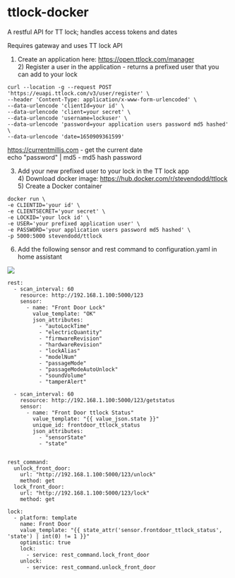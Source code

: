# ttlock-docker

A restful API for TT lock; handles access tokens and dates

Requires gateway and uses TT lock API 

1) Create an application here: <a href="https://open.ttlock.com/manager">https://open.ttlock.com/manager</a>
<br>2) Register a user in the application - returns a prefixed user that you can add to your lock

```
curl --location -g --request POST 'https://euapi.ttlock.com/v3/user/register' \
--header 'Content-Type: application/x-www-form-urlencoded' \
--data-urlencode 'clientId=your id' \
--data-urlencode 'client=your secret' \
--data-urlencode 'username=lockuser' \
--data-urlencode 'password=your application users password md5 hashed' \
--data-urlencode 'date=1650909361599'
```

<a href="https://currentmillis.com">https://currentmillis.com</a> - get the current date
<br>echo "password" | md5 - md5 hash password

3) Add your new prefixed user to your lock in the TT lock app
<br>4) Download docker image: <a href="https://hub.docker.com/r/stevendodd/ttlock">https://hub.docker.com/r/stevendodd/ttlock</a>
<br>5) Create a Docker container

```
docker run \
-e CLIENTID='your id' \
-e CLIENTSECRET='your secret' \
-e LOCKID='your lock id' \
-e USER='your prefixed application user' \
-e PASSWORD='your application users password md5 hashed' \
-p 5000:5000 stevendodd/ttlock
```

6) Add the following sensor and rest command to configuration.yaml in home assistant

<img src="https://community-assets.home-assistant.io/original/4X/8/5/b/85b1d906b54557dd772ced7533c7140b49738bb3.png">

```
rest:
  - scan_interval: 60
    resource: http://192.168.1.100:5000/123
    sensor:
      - name: "Front Door Lock"
        value_template: "OK"
        json_attributes:
          - "autoLockTime"
          - "electricQuantity"
          - "firmwareRevision"
          - "hardwareRevision"
          - "lockAlias"
          - "modelNum"
          - "passageMode"
          - "passageModeAutoUnlock"
          - "soundVolume"
          - "tamperAlert"

  - scan_interval: 60
    resource: http://192.168.1.100:5000/123/getstatus
    sensor:
      - name: "Front Door ttlock Status"
        value_template: "{{ value_json.state }}"
        unique_id: frontdoor_ttlock_status
        json_attributes:
          - "sensorState"
          - "state"


rest_command:
  unlock_front_door:
    url: "http://192.168.1.100:5000/123/unlock"
    method: get
  lock_front_door:
    url: "http://192.168.1.100:5000/123/lock"
    method: get

lock: 
  - platform: template
    name: Front Door
    value_template: "{{ state_attr('sensor.frontdoor_ttlock_status', 'state') | int(0) != 1 }}"
    optimistic: true
    lock: 
      - service: rest_command.lock_front_door
    unlock: 
      - service: rest_command.unlock_front_door
```
